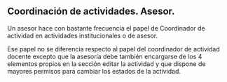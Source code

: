 ## Coordinación de actividades. Asesor.

Un asesor hace con bastante frecuencia el papel de Coordinador de actividad en actividades institucionales o de asesor.

Ese papel no se diferencia respecto al papel del coordinador de actividad docente excepto que la asesoría debe también encargarse de los 4 elementos propios en la sección editar la actividad y que dispone de mayores permisos para cambiar los estados de la actividad.

